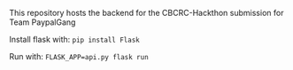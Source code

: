 This repository hosts the backend for the CBCRC-Hackthon submission for Team PaypalGang


Install flask with:
`pip install Flask`

Run with:
`FLASK_APP=api.py flask run`
